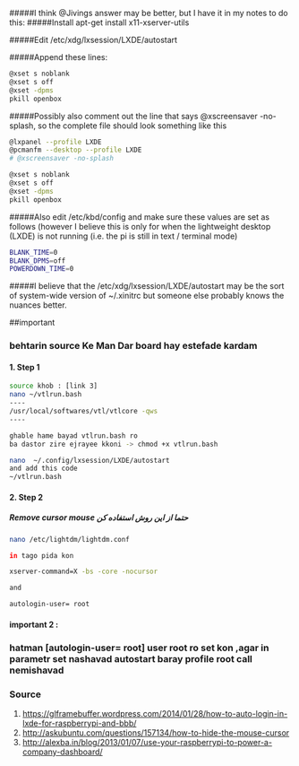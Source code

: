 #####I think @Jivings answer may be better, but I have it in my notes to do this:
#####Install apt-get install x11-xserver-utils

#####Edit /etc/xdg/lxsession/LXDE/autostart


#####Append these lines:
```bash
@xset s noblank
@xset s off
@xset -dpms
pkill openbox
```


#####Possibly also comment out the line that says @xscreensaver -no-splash, so the complete file should look something like this
```bash
@lxpanel --profile LXDE
@pcmanfm --desktop --profile LXDE
# @xscreensaver -no-splash

@xset s noblank
@xset s off
@xset -dpms
pkill openbox
```
#####Also edit /etc/kbd/config and make sure these values are set as follows (however I believe this is only for when the lightweight desktop (LXDE) is not running (i.e. the pi is still in text / terminal mode)
```bash
BLANK_TIME=0
BLANK_DPMS=off
POWERDOWN_TIME=0
```

#####I believe that the /etc/xdg/lxsession/LXDE/autostart may be the sort of system-wide version of ~/.xinitrc but someone else probably knows the nuances better.

##important
### behtarin source Ke Man Dar board hay estefade kardam
#### 1. Step 1
```bash
source khob : [link 3]
nano ~/vtlrun.bash
----
/usr/local/softwares/vtl/vtlcore -qws
----

ghable hame bayad vtlrun.bash ro 
ba dastor zire ejrayee kkoni -> chmod +x vtlrun.bash

nano  ~/.config/lxsession/LXDE/autostart 
and add this code 
~/vtlrun.bash
```
#### 2. Step 2
##### Remove cursor mouse  حتما از این روش استفاده کن
```bash
nano /etc/lightdm/lightdm.conf

in tago pida kon 

xserver-command=X -bs -core -nocursor

and 

autologin-user= root

```
#### important 2 :
### hatman [autologin-user= root] user root ro set kon ,agar in parametr set nashavad autostart baray profile root call nemishavad 

### Source 
1. https://glframebuffer.wordpress.com/2014/01/28/how-to-auto-login-in-lxde-for-raspberrypi-and-bbb/
2. http://askubuntu.com/questions/157134/how-to-hide-the-mouse-cursor
3. http://alexba.in/blog/2013/01/07/use-your-raspberrypi-to-power-a-company-dashboard/


